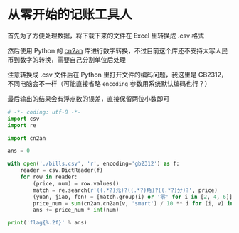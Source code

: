# 从零开始的记账工具人

首先为了方便处理数据，将下载下来的文件在 Excel 里转换成 .csv 格式

然后使用 Python 的 [cn2an](https://pypi.org/project/cn2an/) 库进行数字转换，不过目前这个库还不支持大写人民币到数字的转换，需要自己分割单位后处理

注意转换成 .csv 文件后在 Python 里打开文件的编码问题，我这里是 GB2312，不同电脑会不一样（可能直接省略 `encoding` 参数用系统默认编码也行？）

最后输出的结果会有浮点数的误差，直接保留两位小数即可

```python
# -*- coding: utf-8 -*-
import csv
import re

import cn2an

ans = 0

with open('./bills.csv', 'r', encoding='gb2312') as f:
    reader = csv.DictReader(f)
    for row in reader:
        (price, num) = row.values()
        match = re.search(r'((.*?)元)?((.*?)角)?((.*?)分)?', price)
        (yuan, jiao, fen) = [match.group(i) or '零' for i in [2, 4, 6]]
        price_num = sum(cn2an.cn2an(v, 'smart') / 10 ** i for (i, v) in enumerate([yuan, jiao, fen]))
        ans += price_num * int(num)

print('flag{%.2f}' % ans)
```
